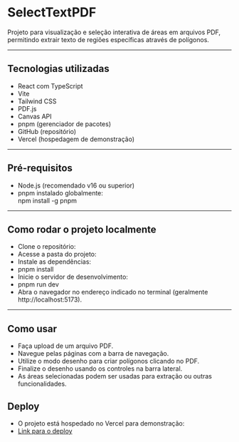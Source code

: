 # SelectTextPDF

Projeto para visualização e seleção interativa de áreas em arquivos PDF, permitindo extrair texto de regiões específicas através de polígonos.

---

## Tecnologias utilizadas

- React com TypeScript  
- Vite  
- Tailwind CSS  
- PDF.js  
- Canvas API  
- pnpm (gerenciador de pacotes)  
- GitHub (repositório)  
- Vercel (hospedagem de demonstração)

---

## Pré-requisitos

- Node.js (recomendado v16 ou superior)  
- pnpm instalado globalmente:  
npm install -g pnpm

---

## Como rodar o projeto localmente
- Clone o repositório:
- Acesse a pasta do projeto:
- Instale as dependências:
- pnpm install
- Inicie o servidor de desenvolvimento:
- pnpm run dev
- Abra o navegador no endereço indicado no terminal (geralmente http://localhost:5173).

---

## Como usar
- Faça upload de um arquivo PDF.
- Navegue pelas páginas com a barra de navegação.
- Utilize o modo desenho para criar polígonos clicando no PDF.
- Finalize o desenho usando os controles na barra lateral.
- As áreas selecionadas podem ser usadas para extração ou outras funcionalidades.

## Deploy
- O projeto está hospedado no Vercel para demonstração:
- [Link para o deploy](https://select-text-pdf.vercel.app)